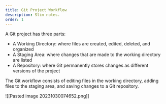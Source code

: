 ```yaml
---
title: Git Project Workflow
description: Slim notes.
order: 1
---
```


A Git project has three parts:

- A Working Directory: where files are created, edited, deleted, and organized
- A Staging Area: where changes that are made to the working directory are listed
- A Repository: where Git permanently stores changes as different versions of the project

The Git workflow consists of editing files in the working directory, adding files to the staging area, and saving changes to a Git repository.

![[Pasted image 20231030074652.png]]
